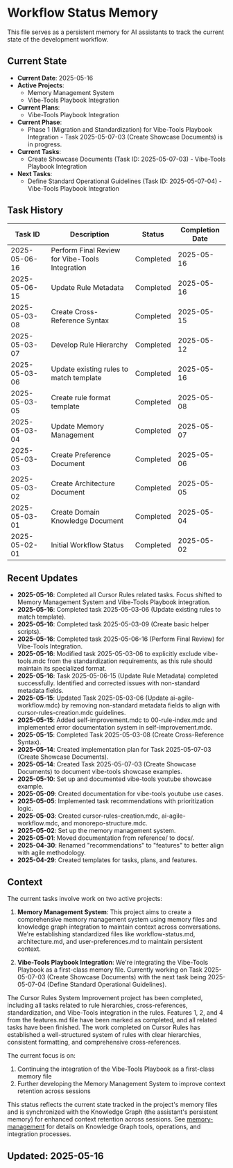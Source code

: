 # Workflow Status Memory

This file serves as a persistent memory for AI assistants to track the current state of the development workflow.

## Current State

- **Current Date**: 2025-05-16
- **Active Projects**:
  - Memory Management System
  - Vibe-Tools Playbook Integration
- **Current Plans**:
  - Vibe-Tools Playbook Integration
- **Current Phase**:
  - Phase 1 (Migration and Standardization) for Vibe-Tools Playbook Integration - Task 2025-05-07-03 (Create Showcase Documents) is in progress.
- **Current Tasks**:
  - Create Showcase Documents (Task ID: 2025-05-07-03) - Vibe-Tools Playbook Integration
- **Next Tasks**:
  - Define Standard Operational Guidelines (Task ID: 2025-05-07-04) - Vibe-Tools Playbook Integration

## Task History

| Task ID | Description | Status | Completion Date |
|---------|-------------|--------|----------------|
| 2025-05-06-16 | Perform Final Review for Vibe-Tools Integration | Completed | 2025-05-16 |
| 2025-05-06-15 | Update Rule Metadata | Completed | 2025-05-16 |
| 2025-05-03-08 | Create Cross-Reference Syntax | Completed | 2025-05-15 |
| 2025-05-03-07 | Develop Rule Hierarchy | Completed | 2025-05-12 |
| 2025-05-03-06 | Update existing rules to match template | Completed | 2025-05-16 |
| 2025-05-03-05 | Create rule format template | Completed | 2025-05-08 |
| 2025-05-03-04 | Update Memory Management | Completed | 2025-05-07 |
| 2025-05-03-03 | Create Preference Document | Completed | 2025-05-06 |
| 2025-05-03-02 | Create Architecture Document | Completed | 2025-05-05 |
| 2025-05-03-01 | Create Domain Knowledge Document | Completed | 2025-05-04 |
| 2025-05-02-01 | Initial Workflow Status | Completed | 2025-05-02 |

## Recent Updates

- **2025-05-16**: Completed all Cursor Rules related tasks. Focus shifted to Memory Management System and Vibe-Tools Playbook integration.
- **2025-05-16**: Completed task 2025-05-03-06 (Update existing rules to match template).
- **2025-05-16**: Completed task 2025-05-03-09 (Create basic helper scripts).
- **2025-05-16**: Completed task 2025-05-06-16 (Perform Final Review) for Vibe-Tools Integration.
- **2025-05-16**: Modified task 2025-05-03-06 to explicitly exclude vibe-tools.mdc from the standardization requirements, as this rule should maintain its specialized format.
- **2025-05-16**: Task 2025-05-06-15 (Update Rule Metadata) completed successfully. Identified and corrected issues with non-standard metadata fields.
- **2025-05-15**: Updated Task 2025-05-03-06 (Update ai-agile-workflow.mdc) by removing non-standard metadata fields to align with cursor-rules-creation.mdc guidelines.
- **2025-05-15**: Added self-improvement.mdc to 00-rule-index.mdc and implemented error documentation system in self-improvement.mdc.
- **2025-05-15**: Completed Task 2025-05-03-08 (Create Cross-Reference Syntax).
- **2025-05-14**: Created implementation plan for Task 2025-05-07-03 (Create Showcase Documents).
- **2025-05-14**: Created Task 2025-05-07-03 (Create Showcase Documents) to document vibe-tools showcase examples.
- **2025-05-10**: Set up and documented vibe-tools youtube showcase example.
- **2025-05-09**: Created documentation for vibe-tools youtube use cases.
- **2025-05-05**: Implemented task recommendations with prioritization logic.
- **2025-05-03**: Created cursor-rules-creation.mdc, ai-agile-workflow.mdc, and monorepo-structure.mdc.
- **2025-05-02**: Set up the memory management system.
- **2025-05-01**: Moved documentation from reference/ to docs/.
- **2025-04-30**: Renamed "recommendations" to "features" to better align with agile methodology.
- **2025-04-29**: Created templates for tasks, plans, and features.

## Context

The current tasks involve work on two active projects:

1. **Memory Management System**: This project aims to create a comprehensive memory management system using memory files and knowledge graph integration to maintain context across conversations. We're establishing standardized files like workflow-status.md, architecture.md, and user-preferences.md to maintain persistent context.

2. **Vibe-Tools Playbook Integration**: We're integrating the Vibe-Tools Playbook as a first-class memory file. Currently working on Task 2025-05-07-03 (Create Showcase Documents) with the next task being 2025-05-07-04 (Define Standard Operational Guidelines).

The Cursor Rules System Improvement project has been completed, including all tasks related to rule hierarchies, cross-references, standardization, and Vibe-Tools integration in the rules. Features 1, 2, and 4 from the features.md file have been marked as completed, and all related tasks have been finished. The work completed on Cursor Rules has established a well-structured system of rules with clear hierarchies, consistent formatting, and comprehensive cross-references.

The current focus is on:
1. Continuing the integration of the Vibe-Tools Playbook as a first-class memory file
2. Further developing the Memory Management System to improve context retention across sessions

This status reflects the current state tracked in the project's memory files and is synchronized with the Knowledge Graph (the assistant's persistent memory) for enhanced context retention across sessions. See [memory-management](/.cursor/rules/memory-management.mdc) for details on Knowledge Graph tools, operations, and integration processes.

## Updated: 2025-05-16
